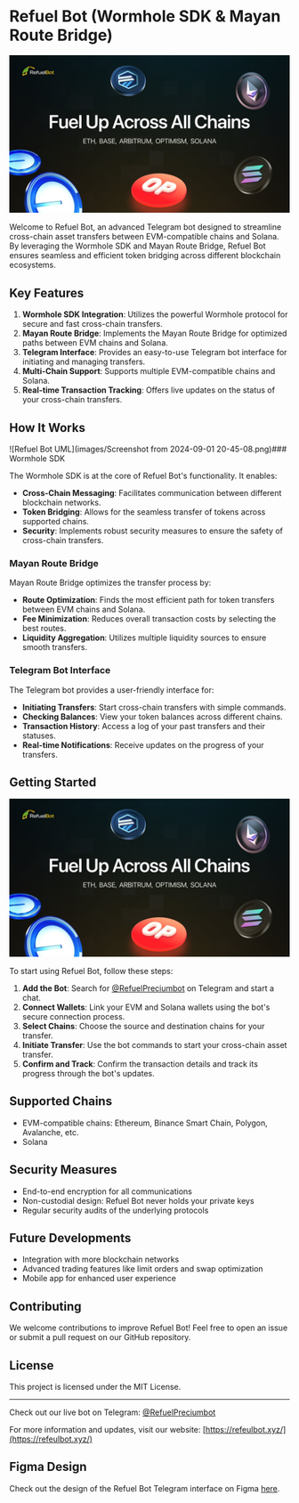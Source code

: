 # Refuel Bot (Wormhole SDK & Mayan Route Bridge)
[![Refuel Bot Logo](images/refuel.jpg)](https://x.com/refuelbot)

Welcome to Refuel Bot, an advanced Telegram bot designed to streamline cross-chain asset transfers between EVM-compatible chains and Solana. By leveraging the Wormhole SDK and Mayan Route Bridge, Refuel Bot ensures seamless and efficient token bridging across different blockchain ecosystems.

## Key Features

1. **Wormhole SDK Integration**: Utilizes the powerful Wormhole protocol for secure and fast cross-chain transfers.
2. **Mayan Route Bridge**: Implements the Mayan Route Bridge for optimized paths between EVM chains and Solana.
3. **Telegram Interface**: Provides an easy-to-use Telegram bot interface for initiating and managing transfers.
4. **Multi-Chain Support**: Supports multiple EVM-compatible chains and Solana.
5. **Real-time Transaction Tracking**: Offers live updates on the status of your cross-chain transfers.

## How It Works
![Refuel Bot UML](images/Screenshot from 2024-09-01 20-45-08.png)### Wormhole SDK

The Wormhole SDK is at the core of Refuel Bot's functionality. It enables:

- **Cross-Chain Messaging**: Facilitates communication between different blockchain networks.
- **Token Bridging**: Allows for the seamless transfer of tokens across supported chains.
- **Security**: Implements robust security measures to ensure the safety of cross-chain transfers.

### Mayan Route Bridge

Mayan Route Bridge optimizes the transfer process by:

- **Route Optimization**: Finds the most efficient path for token transfers between EVM chains and Solana.
- **Fee Minimization**: Reduces overall transaction costs by selecting the best routes.
- **Liquidity Aggregation**: Utilizes multiple liquidity sources to ensure smooth transfers.

### Telegram Bot Interface

The Telegram bot provides a user-friendly interface for:

- **Initiating Transfers**: Start cross-chain transfers with simple commands.
- **Checking Balances**: View your token balances across different chains.
- **Transaction History**: Access a log of your past transfers and their statuses.
- **Real-time Notifications**: Receive updates on the progress of your transfers.

## Getting Started


[![Watch the video](images/refuel.jpg)](https://youtu.be/jVBl_hftrTM?si=X5_ZpqEbrCNcmC5M)

To start using Refuel Bot, follow these steps:

1. **Add the Bot**: Search for [@RefuelPreciumbot](https://t.me/RefuelPreciumbot) on Telegram and start a chat.
2. **Connect Wallets**: Link your EVM and Solana wallets using the bot's secure connection process.
3. **Select Chains**: Choose the source and destination chains for your transfer.
4. **Initiate Transfer**: Use the bot commands to start your cross-chain asset transfer.
5. **Confirm and Track**: Confirm the transaction details and track its progress through the bot's updates.

## Supported Chains

- EVM-compatible chains: Ethereum, Binance Smart Chain, Polygon, Avalanche, etc.
- Solana

## Security Measures

- End-to-end encryption for all communications
- Non-custodial design: Refuel Bot never holds your private keys
- Regular security audits of the underlying protocols

## Future Developments

- Integration with more blockchain networks
- Advanced trading features like limit orders and swap optimization
- Mobile app for enhanced user experience

## Contributing

We welcome contributions to improve Refuel Bot! Feel free to open an issue or submit a pull request on our GitHub repository.

## License

This project is licensed under the MIT License.

---

Check out our live bot on Telegram: [@RefuelPreciumbot](https://t.me/RefuelPreciumbot)

For more information and updates, visit our website: [https://refeulbot.xyz/](https://refeulbot.xyz/)

## Figma Design

Check out the design of the Refuel Bot Telegram interface on Figma [here](https://www.figma.com/design/d12Rj28pGcmxliEXWLhuD0?node-id=).
